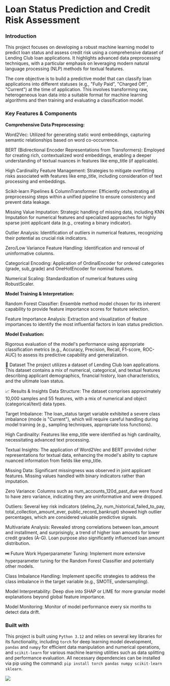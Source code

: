 # Loan Status Prediction and Credit Risk Assessment

### Introduction
This project focuses on developing a robust machine learning model to predict loan status and assess credit risk using a comprehensive dataset of Lending Club loan applications. It highlights advanced data preprocessing techniques, with a particular emphasis on leveraging modern natural language processing (NLP) methods for textual features.

The core objective is to build a predictive model that can classify loan applications into different statuses (e.g., "Fully Paid", "Charged Off", "Current") at the time of application. This involves transforming raw, heterogeneous loan data into a suitable format for machine learning algorithms and then training and evaluating a classification model.

### Key Features & Components

__Comprehensive Data Preprocessing:__

Word2Vec: Utilized for generating static word embeddings, capturing semantic relationships based on word co-occurrence.

BERT (Bidirectional Encoder Representations from Transformers): Employed for creating rich, contextualized word embeddings, enabling a deeper understanding of textual nuances in features like emp_title (if applicable).

High Cardinality Feature Management: Strategies to mitigate overfitting risks associated with features like emp_title, including consideration of text processing and embeddings.

Scikit-learn Pipelines & ColumnTransformer: Efficiently orchestrating all preprocessing steps within a unified pipeline to ensure consistency and prevent data leakage.

Missing Value Imputation: Strategic handling of missing data, including KNN Imputation for numerical features and specialized approaches for highly sparse joint applicant data (e.g., creating a binary indicator).

Outlier Analysis: Identification of outliers in numerical features, recognizing their potential as crucial risk indicators.

Zero/Low Variance Feature Handling: Identification and removal of uninformative columns. 

Categorical Encoding: Application of OrdinalEncoder for ordered categories (grade, sub_grade) and OneHotEncoder for nominal features.

Numerical Scaling: Standardization of numerical features using RobustScaler.

__Model Training & Interpretation:__

Random Forest Classifier: Ensemble method model chosen for its inherent capability to provide feature importance scores for feature selection.

Feature Importance Analysis: Extraction and visualization of feature importances to identify the most influential factors in loan status prediction. 

__Model Evaluation:__

Rigorous evaluation of the model's performance using appropriate classification metrics (e.g., Accuracy, Precision, Recall, F1-score, ROC-AUC) to assess its predictive capability and generalization.


🚀 Dataset 
The project utilizes a dataset of Lending Club loan applications. This dataset contains a mix of numerical, categorical, and textual features describing applicant demographics, financial history, loan characteristics, and the ultimate loan status.


📈 Results & Insights
Data Structure: The dataset comprises approximately 10,000 samples and 55 features, with a mix of numerical and object (categorical/text) data types.

Target Imbalance: The loan_status target variable exhibited a severe class imbalance (mode is "Current"), which will require careful handling during model training (e.g., sampling techniques, appropriate loss functions).

High Cardinality: Features like emp_title were identified as high cardinality, necessitating advanced text processing.

Textual Insights: The application of Word2Vec and BERT provided richer representations for textual data, enhancing the model's ability to capture nuanced information from fields like emp_title.

Missing Data: Significant missingness was observed in joint applicant features. Missing values handled with binary indicators rather than imputation.

Zero Variance: Columns such as num_accounts_120d_past_due were found to have zero variance, indicating they are uninformative and were dropped.

Outliers: Several key risk indicators (delinq_2y, num_historical_failed_to_pay, total_collection_amount_ever, public_record_bankrupt) showed high outlier percentages, which are considered valuable predictive signals.

Multivariate Analysis: Revealed strong correlations between loan_amount and installment, and surprisingly, a trend of higher loan amounts for lower credit grades (A-G). Loan purpose also significantly influenced loan amount distribution.

⏭️ Future Work
Hyperparameter Tuning: Implement more extensive hyperparameter tuning for the Random Forest Classifier and potentially other models.

Class Imbalance Handling: Implement specific strategies to address the class imbalance in the target variable (e.g., SMOTE, undersampling).

Model Interpretability: Deep dive into SHAP or LIME for more granular model explanations beyond global feature importance.

Model Monitoring: Monitor of model performance every six months to detect data drift.

### Built with 
This project is built using `Python 3.12` and relies on several key libraries for its functionality, including `torch` for deep learning model development, `pandas` and `numpy` for efficient data manipulation and numerical operations, and `scikit-learn` for various machine learning utilities such as data splitting and performance evaluation. 
All necessary dependencies can be installed via pip using the command: `pip install torch pandas numpy scikit-learn sklearn`.
<p align="left">
  <a href="https://skillicons.dev">
    <img src="https://skillicons.dev/icons?i=sklearn,anaconda" />
  </a>
</p>



